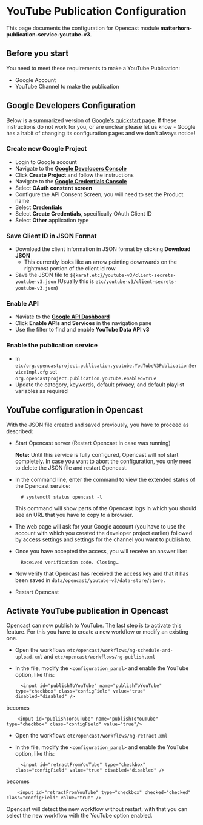 # YouTube Publication Configuration

This page documents the configuration for Opencast module **matterhorn-publication-service-youtube-v3**.

## Before you start

You need to meet these requirements to make a YouTube Publication:

- Google Account
- YouTube Channel to make the publication


## Google Developers Configuration

Below is a summarized version of [Google's quickstart page][googledoc].  If these
instructions do not work for you, or are unclear please let us know - Google has a habit of changing its configuration
pages and we don't always notice!

### Create new Google Project

- Login to Google account
- Navigate to the [**Google Developers Console**][googledevconsole]
- Click **Create Project** and follow the instructions
- Navigate to the [**Google Credentials Console**][googleapiconsole]
- Select **OAuth constent screen**
- Configure the API Consent Screen, you will need to set the Product name
- Select **Credentials**
- Select **Create Credentials**, specifically OAuth Client ID
- Select **Other** application type

### Save Client ID in JSON Format

- Download the client information in JSON format by clicking **Download JSON**
    - This currently looks like an arrow pointing downwards on the rightmost portion of the client id row
- Save the JSON file to `${karaf.etc}/youtube-v3/client-secrets-youtube-v3.json` (Usually this is
  `etc/youtube-v3/client-secrets-youtube-v3.json`)

### Enable API

- Naviate to the [**Google API Dashboard**][googledashboard]
- Click **Enable APIs and Services** in the navigation pane
- Use the filter to find and enable **YouTube Data API v3**


### Enable the publication service

- In `etc/org.opencastproject.publication.youtube.YouTubeV3PublicationServiceImpl.cfg` set `org.opencastproject.publication.youtube.enabled=true`
- Update the category, keywords, default privacy, and default playlist variables as required

## YouTube configuration in Opencast

With the JSON file created and saved previously, you have to proceed as described:

- Start Opencast server (Restart Opencast in case was running)

    **Note:** Until this service is fully configured, Opencast will not start completely. In case you
    want to abort the configuration, you only need to delete the JSON file and restart Opencast.

- In the command line, enter the command to view the extended status of the Opencast service:

        # systemctl status opencast -l

    This command will show parts of the Opencast logs in which you should see an URL that you have to copy to a browser.

- The web page will ask for your Google account (you have to use the account with which you created the developer
  project earlier) followed by access settings and settings for the channel you want to publish to.

- Once you have accepted the access, you will receive an answer like:

        Received verification code. Closing…

- Now verify that Opencast has received the access key and that it has been saved in
  `data/opencast/youtube-v3/data-store/store.`

- Restart Opencast


## Activate YouTube publication in Opencast

Opencast can now publish to YouTube. The last step is to activate this feature. For this you have to create a new
workflow or modify an existing one.

- Open the workflows `etc/opencast/workflows/ng-schedule-and-upload.xml` and `etc/opencast/workflows/ng-publish.xml`

- In the file, modify the `<configuration_panel>` and enable the YouTube option, like this:

        <input id="publishToYouTube" name="publishToYouTube" type="checkbox" class="configField" value="true" disabled="disabled" />
becomes

        <input id="publishToYouTube" name="publishToYouTube" type="checkbox" class="configField" value="true"/>

- Open the workflows `etc/opencast/workflows/ng-retract.xml`

- In the file, modify the `<configuration_panel>` and enable the YouTube option, like this:

        <input id="retractFromYouTube" type="checkbox" class="configField" value="true" disabled="disabled" />
becomes

        <input id="retractFromYouTube" type="checkbox" checked="checked" class="configField" value="true" />

Opencast will detect the new workflow without restart, with that you can select the new workflow with the YouTube option
enabled.

[googledevconsole]: https://console.developers.google.com/project
[googledoc]: https://developers.google.com/youtube/registering_an_application
[googleapiconsole]: https://console.developers.google.com/apis/credentials
[googledashboard]: https://console.developers.google.com/apis/dashboard
